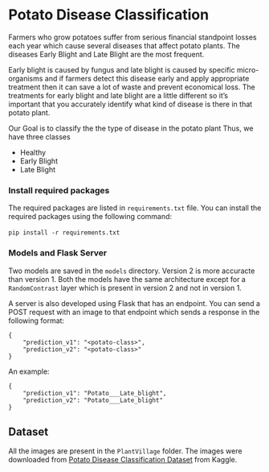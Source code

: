 # Potato Disease Classification

Farmers who grow potatoes suffer from serious financial standpoint losses each year which cause several diseases that affect potato plants. The diseases Early Blight and Late Blight are the most frequent.

Early blight is caused by fungus and late blight is caused by specific micro-organisms and if farmers detect this disease early and apply appropriate treatment then it can save a lot of waste and prevent economical loss. The treatments for early blight and late blight are a little different so it’s important that you accurately identify what kind of disease is there in that potato plant.

Our Goal is to classify the the type of disease in the potato plant Thus, we have three classes
- Healthy
- Early Blight
- Late Blight

### Install required packages
The required packages are listed in `requirements.txt` file. You can install the required packages using the following command:<br/><br/>
`pip install -r requirements.txt`

### Models and Flask Server

Two models are saved in the `models` directory. Version 2 is more accuracte than version 1. Both the models have the same architecture except for a `RandomContrast` layer which is present in version 2 and not in version 1.

A server is also developed using Flask that has an endpoint. You can send a POST request with an image to that endpoint which sends a response in the following format:
```
{
    "prediction_v1": "<potato-class>",
    "prediction_v2": "<potato-class>"
}
```

An example:
```
{
    "prediction_v1": "Potato___Late_blight",
    "prediction_v2": "Potato___Late_blight"
}
```

## Dataset

All the images are present in the `PlantVillage` folder. The images were downloaded from [Potato Disease Classification Dataset](https://www.kaggle.com/code/amankrpandey1/potato-disease-classification/input) from Kaggle.
